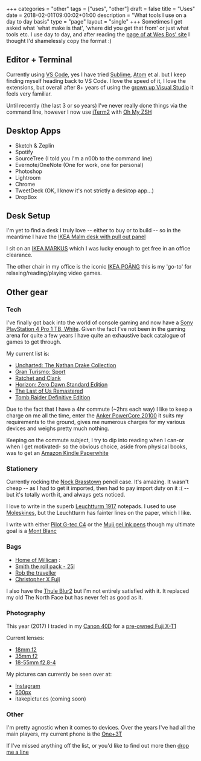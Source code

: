 +++
categories = "other"
tags = ["uses", "other"]
draft = false
title = "Uses"
date = 2018-02-01T09:00:02+01:00
description = "What tools I use on a day to day basis"
type = "page"
layout = "single"
+++
Sometimes I get asked what 'what make is that', 'where did you get that from' or just what tools etc. I use day to day, and after reading the [page of at Wes Bos' site](http://wesbos.com/uses) I thought I'd shamelessly copy the format :)

## Editor + Terminal
Currently using [VS Code](https://code.visualstudio.com/), yes I have tried [Sublime](https://www.sublimetext.com/3), [Atom](https://atom.io/) et al. but I keep finding myself heading back to VS Code. I love the speed of it, I love the extensions, but overall after 8+ years of using the [grown up Visual Studio](https://www.visualstudio.com/) it feels very familiar.

Until recently (the last 3 or so years) I've never really done things via the command line, however I now use [iTerm2](https://www.iterm2.com/) with [Oh My ZSH](http://ohmyz.sh/)

## Desktop Apps

* Sketch & Zeplin
* Spotify
* SourceTree (I told you I'm a n00b to the command line)
* Evernote/OneNote (One for work, one for personal)
* Photoshop
* Lightroom
* Chrome
* TweetDeck (OK, I know it's not strictly a desktop app...)
* DropBox

## Desk Setup
I'm yet to find a desk I truly love -- either to buy or to build -- so in the meantime I have the [IKEA Malm desk with pull out panel](http://www.ikea.com/gb/en/products/desks/desk-computer-desks/malm-desk-with-pull-out-panel-oak-veneer-art-00214181/)

I sit on an [IKEA MARKUS](http://www.ikea.com/gb/en/products/chairs-stools-benches/office-chairs/markus-swivel-chair-glose-black-art-20103101/) which I was lucky enough to get free in an office clearance.

The other chair in my office is the iconic [IKEA POÄNG](http://www.ikea.com/gb/en/products/sofas-armchairs/armchairs/po%C3%A4ng-armchair-birch-veneer-finnsta-grey-spr-59090452/) this is my 'go-to' for relaxing/reading/playing video games.

## Other gear

### Tech
I've finally got back into the world of console gaming and now have a [Sony PlayStation 4 Pro 1 TB, White](https://www.amazon.co.uk/dp/B0776Y3WBV?tag=amz-mkt-chr-uk-21&ascsubtag=1ba00-01000-a0049-mac00-other-nomod-uk000-pcomp-feature-scomp&ref=bit_scomp_sav0).
Given the fact I've not been in the gaming arena for quite a few years I have quite an exhaustive back catalogue of games to get through.

My current list is:

* [Uncharted: The Nathan Drake Collection](https://www.amazon.co.uk/Uncharted-Nathan-Drake-Collection-PS4/dp/B00KJFDSJQ)
* [Gran Turismo: Sport](https://www.amazon.co.uk/PlayStation-9827450-Gran-Turismo-Sport/dp/B00ZG1SVA4)
* [Ratchet and Clank](https://www.amazon.co.uk/PlayStation-3392406-Ratchet-and-Clank/dp/B00ZG1TE1Y)
* [Horizon: Zero Dawn Standard Edition](https://www.amazon.co.uk/Horizon-Zero-Dawn-Standard-Edition/dp/B00ZG1S88E/)
* [The Last of Us Remastered](https://www.amazon.co.uk/Last-Us-Remastered-PS4/dp/B00JK00S0S/)
* [Tomb Raider Definitive Edition](https://www.amazon.co.uk/Tomb-Raider-Definitive-Edition-PS4/dp/B00H8IVL6O/)

Due to the fact that I have a 4hr commute (~2hrs each way) I like to keep a charge on me all the time, enter the [Anker PowerCore 20100](https://www.amazon.co.uk/Anker-PowerCore-20100-Capacity-Technology-Black/dp/B00VJSGT2A) it suits my requirements to the ground, gives me numerous charges for my various devices and weighs pretty much nothing.

Keeping on the commute subject, I try to dip into reading when I can-or when I get motivated- so the obvious choice, aside from physical books, was to get an [Amazon Kindle Paperwhite](https://www.amazon.co.uk/Amazon-Kindle-Paperwhite-6-Inch-4GB-E-Reader/dp/B00QJDO0QC/ref=sr_1_1?s=electronics&ie=UTF8&qid=1505463193&sr=1-1&keywords=kindle+paperwhite)

### Stationery
Currently rocking the [Nock Brasstown](http://nockco.com/cases/brasstown) pencil case. It's amazing. It wasn't cheap -- as I had to get it imported, then had to pay import duty on it :( -- but it's totally worth it, and always gets noticed.

I love to write in the superb [Leuchtturm 1917](https://www.leuchtturm1917.co.uk/notebooks/) notepads. I used to use [Moleskines](http://www.moleskine.com/gb/), but the Leuchtturm has fainter lines on the paper, which I like.

I write with either [Pilot G-tec C4](https://www.amazon.co.uk/Pilot-Microtip-Rollerball-Black-Pack/dp/B008LUQX9S) or the [Muji gel ink pens](https://www.muji.eu/pages/online.asp?Sec=13&Sub=52) though my ultimate goal is a [Mont Blanc](http://www.montblanc.com/en-gb/home.html)

### Bags

* [Home of Millican](https://www.homeofmillican.com/) :
 * [Smith the roll pack - 25l](https://www.homeofmillican.com/collections/maverick-collection/products/the-mavericks-smith-the-roll-pack-25l-slate#product)
 * [Rob the traveller](https://vimeo.com/47250849)
 * [Christopher X Fuji](https://www.amazon.co.uk/d/Camera-Photo/Fujifilm-Millican-Christopher-Antique-Bronze-large-insert/B00NHOKON4)

I also have the [Thule Blur2](https://www.thule.com/en-gb/gb/backpacks/laptop-backpacks/thule-enroute-blur-2-_-3203402) but I'm not entirely satisfied with it. It replaced my old The North Face but has never felt as good as it.

### Photography
This year (2017) I traded in my [Canon 40D](hhttps://en.wikipedia.org/wiki/Canon_EOS_40D) for a [pre-owned Fuji X-T1](http://www.fujifilm.com/products/digital_cameras/x/fujifilm_x_t1/)

Current lenses:

* [18mm f2](http://www.fujifilm.com/products/digital_cameras/x/fujinon_lens_xf18mmf2_r/)
* [35mm f2](http://www.fujifilm.com/products/digital_cameras/x/fujinon_lens_xf35mmf2_r_wr/)
* [18-55mm f2.8-4](http://www.fujifilm.com/products/digital_cameras/x/fujinon_lens_xf18_55mmf28_4_r_lm_ois/)

My pictures can currently be seen over at:

* [Instagram](https://www.instagram.com/_gbbns/)
* [500px](https://500px.com/gbbns)
* itakepictur.es (coming soon)

### Other
I'm pretty agnostic when it comes to devices. Over the years I've had all the main players, my current phone is the [One+3T](https://oneplus.net/uk/3t)

If I've missed anything off the list, or you'd like to find out more then [drop me a line](mailto:chris@gbbns.co) <!--or [AMA](http://)-->
